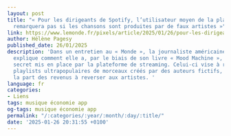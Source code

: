 ```yaml
---
layout: post
title: "« Pour les dirigeants de Spotify, l’utilisateur moyen de la plateforme ne
  remarquera pas si les chansons sont produites par de faux artistes »"
link: https://www.lemonde.fr/pixels/article/2025/01/26/pour-les-dirigeants-de-spotify-l-utilisateur-moyen-de-la-plateforme-ne-remarquera-pas-si-les-chansons-sont-produites-par-de-faux-artistes_6517164_4408996.html
author: Hélène Pagesy
published_date: 26/01/2025
description: 'Dans un entretien au « Monde », la journaliste américaine Liz Pelly
  explique comment elle a, par le biais de son livre « Mood Machine », révélé un programme
  secret mis en place par la plateforme de streaming. Celui-ci vise à remplir certaines
  playlists ultrapopulaires de morceaux créés par des auteurs fictifs, afin de diminuer
  la part des revenus à reverser aux artistes. '
language: fr
categories:
- Liens
tags: musique économie app
og-tags: musique économie app
permalink: "/:categories/:year/:month/:day/:title/"
date: '2025-01-26 20:31:55 +0100'
---
```

